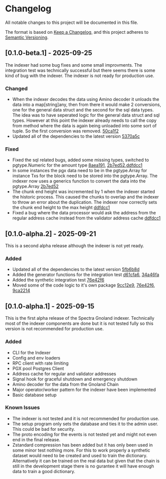 # Changelog

All notable changes to this project will be documented in this file.

The format is based on [Keep a Changelog](https://keepachangelog.com/en/1.1.0/),
and this project adheres to [Semantic Versioning](https://semver.org/spec/v2.0.0.html).

## [0.1.0-beta.1] - 2025-09-25

The indexer had some bug fixes and some small improvments. The integration test was technically successful but there seems there is some kind of bug with the indexer. The indexer is not ready for production use.

### Changed

- When the indexer decodes the data using Amino decoder it unloads the data into a map[string]any, then from there it would make 2 conversions, one for the general data struct and the second for the sql data types. The idea was to have seperated logic for the general data struct and sql types. However at this point the indexer already needs to call the copy from method where the data is again being unloaded into some sort of tuple. So the first conversion was removed. [50ca1f2](https://github.com/Cogwheel-Validator/spectra-gnoland-indexer/commit/50ca1f2e0d3ee1a3637ca26cdd70e5b48732da8d)
- Updated all of the dependencies to the latest version [5370a5c](https://github.com/Cogwheel-Validator/spectra-gnoland-indexer/commit/5370a5c5486be5ef3803f16f968c383598e7f033)

### Fixed

- Fixed the sql related bugs, added some missing types, switched to pgtype.Numeric for the amount type [8aea191](https://github.com/Cogwheel-Validator/spectra-gnoland-indexer/tree/8aea1919ad7c3ad16c75a4bd2d1afe934a810dc4), [2b7ed52](https://github.com/Cogwheel-Validator/spectra-gnoland-indexer/commit/2b7ed528e23c52c2849d2731cd187e921bf6223e),[ddfdcc1](https://github.com/Cogwheel-Validator/spectra-gnoland-indexer/commit/ddfdcc1955784ad510de7f7c847d1a8cf3009e71)
- In some instances the pgx data need to be in the pgtype.Array for instance Txs for the block need to be stored into the pgtype.Array. The indexer now uses a generics function to convert the data into the pgtype.Array [2b7ed52](https://github.com/Cogwheel-Validator/spectra-gnoland-indexer/commit/2b7ed528e23c52c2849d2731cd187e921bf6223e)
- The chunk end height was incremented by 1 when the indexer started the historic process. This caused the chunks to overlap and the indexer to throw an error about the duplication. The indexer now correctly sets the chunk end height to the max height [ddfdcc1](https://github.com/Cogwheel-Validator/spectra-gnoland-indexer/commit/ddfdcc1955784ad510de7f7c847d1a8cf3009e71)
- Fixed a bug where the data processor would ask the address from the regular address cache instead from the validator address cache [ddfdcc1](https://github.com/Cogwheel-Validator/spectra-gnoland-indexer/commit/ddfdcc1955784ad510de7f7c847d1a8cf3009e71)


## [0.1.0-alpha.2] - 2025-09-21

This is a second alpha release although the indexer is not yet ready. 

### Added

- Updated all of the dependencies to the latest version [5fb6b8d](https://github.com/Cogwheel-Validator/spectra-gnoland-indexer/commit/5fb6b8dc07bcbacd5a8a66d4eb68a66435f2d695)
- Added the generator functions for the integration test [d61cfa6](https://github.com/Cogwheel-Validator/spectra-gnoland-indexer/commit/d61cfa64088ad5654fa2553b7c77c56007451917), [34a46fa](https://github.com/Cogwheel-Validator/spectra-gnoland-indexer/commit/34a46fafb40d762fc4ac256fd0605da15e6cba8b)
- Added the synthetic integration test [76e42f6](https://github.com/Cogwheel-Validator/spectra-gnoland-indexer/commit/76e42f60b4a828a075322c35d03e8ab52a1721ea)
- Moved some of the code logic to it's own package [9cc12e9](https://github.com/Cogwheel-Validator/spectra-gnoland-indexer/commit/9cc12e9961e5c7d2e984209faa5ffda97f75eb06), [76e42f6](https://github.com/Cogwheel-Validator/spectra-gnoland-indexer/commit/76e42f60b4a828a075322c35d03e8ab52a1721ea), [9ca2214](https://github.com/Cogwheel-Validator/spectra-gnoland-indexer/commit/9ca221475ac90df0edadc6b1eaf028feb75b79a6)


## [0.1.0-alpha.1] - 2025-09-15

This is the first alpha release of the Spectra Gnoland indexer. Technically most of the indexer components are
done but it is not tested fully so this version is not recommended for production use. 

### Added

- CLI for the Indexer
- Config and env loaders
- RPC client with rate limiting
- PGX pool Postgres Client
- Address cache for regular and validator addresses
- Signal hook for graceful shutdown and emergency shutdown
- Amino decoder for the data from the Gnoland Chain
- Major operator/worker pattern for the indexer have been implemented
- Basic database setup 

### Known Issues

- The indexer is not tested and it is not recommended for production use.
- The setup program only sets the database and ties it to the admin user. This could be bad for security.
- The proto encoding for the events is not tested yet and might not even end in the final release.
- Zstandard compression has been added but it has only been used in some minor test nothing more. For this to work properly a synthetic dataset would need to be created and used to train the dictionary. Alternatively it can be trained on the real data but given that the chain is still in the development stage there is no gurantee it will have enough data to train a good dictionary.
